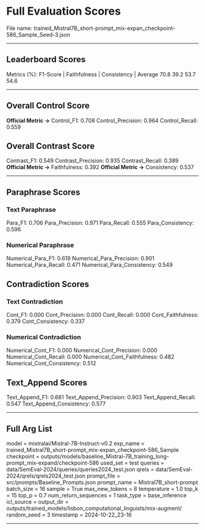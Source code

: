 # Full Evaluation Scores

File name: trained_Mistral7B_short-prompt_mix-expan_checkpoint-586_Sample_Seed-3.json


---

## Leaderboard Scores

Metrics (%): F1-Score | Faithfulness | Consistency | Average
                70.8        39.2          53.7        54.6

---

## Overall Control Score

**Official Metric ->** Control_F1: 0.708
Control_Precision: 0.964
Control_Recall: 0.559

## Overall Contrast Score

Contrast_F1: 0.549
Contrast_Precision: 0.935
Contrast_Recall: 0.389
**Official Metric ->** Faithfulness: 0.392
**Official Metric ->** Consistency: 0.537

---


## Paraphrase Scores


### Text Paraphrase

Para_F1: 0.706
Para_Precision: 0.971
Para_Recall: 0.555
Para_Consistency: 0.596


### Numerical Paraphrase

Numerical_Para_F1: 0.619
Numerical_Para_Precision: 0.901
Numerical_Para_Recall: 0.471
Numerical_Para_Consistency: 0.549


## Contradiction Scores


### Text Contradiction

Cont_F1: 0.000
Cont_Precision: 0.000
Cont_Recall: 0.000
Cont_Faithfulness: 0.379
Cont_Consistency: 0.337


### Numerical Contradiction

Numerical_Cont_F1: 0.000
Numerical_Cont_Precision: 0.000
Numerical_Cont_Recall: 0.000
Numerical_Cont_Faithfulness: 0.482
Numerical_Cont_Consistency: 0.512


## Text_Append Scores

Text_Append_F1: 0.681
Text_Append_Precision: 0.903
Text_Append_Recall: 0.547
Text_Append_Consistency: 0.577

---

## Full Arg List

model = mistralai/Mistral-7B-Instruct-v0.2
exp_name = trained_Mistral7B_short-prompt_mix-expan_checkpoint-586_Sample
checkpoint = outputs/models/baseline_Mistral-7B_training_long-prompt_mix-expand/checkpoint-586
used_set = test
queries = data/SemEval-2024/queries/queries2024_test.json
qrels = data/SemEval-2024/qrels/qrels2024_test.json
prompt_file = src/prompts/Baseline_Prompts.json
prompt_name = Mistral7B_short-prompt
batch_size = 16
sample = True
max_new_tokens = 8
temperature = 1.0
top_k = 15
top_p = 0.7
num_return_sequences = 1
task_type = base_inference
icl_source = 
output_dir = outputs/trained_models/lisbon_computational_linguists/mix-augment/
random_seed = 3
timestamp = 2024-10-22_23-16

---

